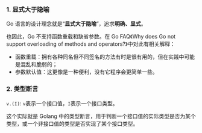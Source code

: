 ### 1. 显式大于隐喻

Go 语言的设计理念就是“**显式大于隐喻**”，追求**明确、显式**。

也因此，Go 不支持函数重载和缺省参数。在 Go FAQ《Why does Go not support overloading of methods and operators?》中对此有相关解释：

* 函数重载：拥有各种同名但不同签名的方法有时是很有用的，但在实践中可能是混乱和脆弱的；
* 参数默认值：这更像是一种便利，没有它程序会更简单一些。

### 2. 类型断言

`v.(I)`: `v`表示一个接口值，`I`表示一个接口类型。

这个实际就是 Golang 中的类型断言，用于判断一个接口值的实际类型是否为某个类型，或一个非接口值的类型是否实现了某个接口类型。



